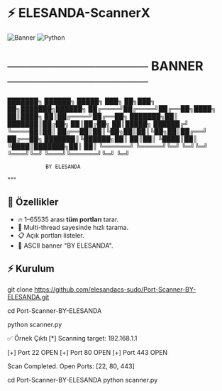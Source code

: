 # ⚡ ELESANDA-ScannerX

![Banner](https://img.shields.io/badge/ScannerX-BY%20ELESANDA-red?style=for-the-badge)
![Python](https://img.shields.io/badge/Python-3.x-blue?style=for-the-badge)

# ──────────────── BANNER ──────────────── #

███████╗ ██████╗ █████╗ ███╗   ██╗███╗   ██╗███████╗██████╗ 
██╔════╝██╔════╝██╔══██╗████╗  ██║████╗  ██║██╔════╝██╔══██╗
███████╗██║     ███████║██╔██╗ ██║██╔██╗ ██║█████╗  ██████╔╝
╚════██║██║     ██╔══██║██║╚██╗██║██║╚██╗██║██╔══╝  ██╔══██╗
███████║╚██████╗██║  ██║██║ ╚████║██║ ╚████║███████╗██║  ██║
╚══════╝ ╚═════╝╚═╝  ╚═╝╚═╝  ╚═══╝╚═╝  ╚═══╝╚══════╝╚═╝  ╚═╝

                BY ELESANDA
"""


## 📌 Özellikler
- 🔥 1–65535 arası **tüm portları** tarar.  
- 🚀 Multi-thread sayesinde hızlı tarama.  
- 📋 Açık portları listeler.  
- 🎨 ASCII banner "BY ELESANDA".  

## ⚡ Kurulum

git clone https://github.com/elesandacs-sudo/Port-Scanner-BY-ELESANDA.git

cd Port-Scanner-BY-ELESANDA

python scanner.py

✅ Örnek Çıktı
[*] Scanning target: 192.168.1.1

[+] Port 22 OPEN
[+] Port 80 OPEN
[+] Port 443 OPEN

Scan Completed.
Open Ports: [22, 80, 443]


cd Port-Scanner-BY-ELESANDA
python scanner.py
